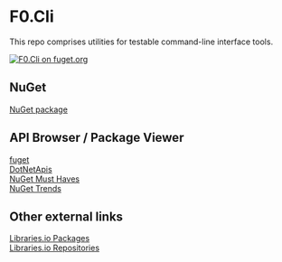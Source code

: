 # F0.Cli
This repo comprises utilities for testable command-line interface tools.

[![F0.Cli on fuget.org](https://www.fuget.org/packages/F0.Cli/badge.svg)](https://www.fuget.org/packages/F0.Cli)

## NuGet
[NuGet package](https://www.nuget.org/packages/F0.Cli/)

## API Browser / Package Viewer
[fuget](https://www.fuget.org/packages/F0.Cli)\
[DotNetApis](http://dotnetapis.com/pkg/F0.Cli)\
[NuGet Must Haves](https://nugetmusthaves.com/Package/F0.Cli)\
[NuGet Trends](https://nugettrends.com/packages?months=12&ids=F0.Cli)

## Other external links
[Libraries.io Packages](https://libraries.io/nuget/F0.Cli)\
[Libraries.io Repositories](https://libraries.io/github/Flash0ver/F0.Cli)
